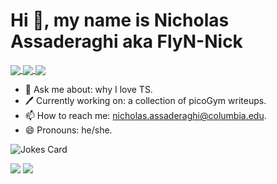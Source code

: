# Hi 👋, my name is Nicholas Assaderaghi aka FlyN-Nick

<a href="https://github-readme-stats.vercel.app/api?username=FlyN-Nick&count_private=true&show_icons=true&bg_color=30,3f5efb,fc466b&title_color=fff&text_color=fff&icon_color=00ffe1&hide_border=true&include_all_commits=true">
  <img align="center" src="https://github-readme-stats.vercel.app/api?username=FlyN-Nick&count_private=true&show_icons=true&bg_color=30,3f5efb,fc466b&title_color=fff&text_color=fff&icon_color=00ffe1&hide_border=true&include_all_commits=true"/>
</a>
<a href="https://github-readme-stats.vercel.app/api/top-langs/?username=FlyN-Nick&bg_color=30,3f5efb,fc466b&title_color=fff&text_color=fff&exclude_repo=lineChecker&langs_count=9&hide_border=true&hide=ShaderLab&layout=compact&card_width=445&custom_title=FlyN-Nick's%20Most%20Used%20Languages">
  <img align="center" src="https://github-readme-stats.vercel.app/api/top-langs/?username=FlyN-Nick&bg_color=30,3f5efb,fc466b&title_color=fff&text_color=fff&exclude_repo=lineChecker&langs_count=9&hide_border=true&hide=ShaderLab&layout=compact&card_width=445&custom_title=FlyN-Nick's%20Most%20Used%20Languages"/>
</a>
<!--
<a href="https://github-readme-stats.vercel.app/api/wakatime?username=FlyN_Nick&bg_color=30,3f5efb,fc466b&title_color=fff&text_color=fff&custom_title=FlyN-Nick's%20WakaTime%20Stats">
  <img align="center" src="https://github-readme-stats.vercel.app/api/wakatime?username=FlyN_Nick&bg_color=30,3f5efb,fc466b&title_color=fff&text_color=fff&custom_title=FlyN-Nick's%20WakaTime%20Stats"/>
</a>
-->
<a href="https://hacked-github-stat-trophies.vercel.app/?username=FlyN-Nick&column=4&rank=SECRET,SSS,SS,S,AAA,AA,A,B&theme=dracula&margin-w=18&margin-h=10">
  <img align="center" src="https://hacked-github-stat-trophies.vercel.app/?username=FlyN-Nick&column=4&row=1&rank=SECRET,SSS,SS,S,AAA,AA,A,B&theme=dracula&margin-w=18&margin-h=10"/>
</a>

<!--
[![FlyN-Nick's Github Stats](https://github-readme-stats.vercel.app/api?username=FlyN-Nick&count_private=true&show_icons=true&bg_color=30,e96443,904e95&title_color=fff&text_color=fff)](https://github.com/anuraghazra/github-readme-stats)
[![FlyN-Nick's Top Langs](https://github-readme-stats.vercel.app/api/top-langs/?username=FlyN-Nick&bg_color=30,e96443,904e95&title_color=fff&text_color=fff)](https://github.com/anuraghazra/github-readme-stats)
[![FlyN-Nick's Stat Trophies](https://hacked-github-stat-trophies.vercel.app/?username=FlyN-Nick&column=4&rank=SECRET,SSS,SS,S,AAA,AA,A,B&theme=dracula&margin-w=18&margin-h=10&title=MultipleLanguage,AllSuperRank,Commit,Stars,Repositories)](https://github.com/ryo-ma/github-profile-trophy)
-->

- 💬 Ask me about: why I love TS. 
- 🖊️ Currently working on: a collection of picoGym writeups.
- 📫 How to reach me: <nicholas.assaderaghi@columbia.edu>.
- 😄 Pronouns: he/she.

![Jokes Card](https://readme-jokes.vercel.app/api?theme=random)

![](https://komarev.com/ghpvc/?username=FlyN-Nick&color=fc466b&style=plastic&label=Profile+Views)
![](https://hit.yhype.me/github/profile?user_id=43420132)
